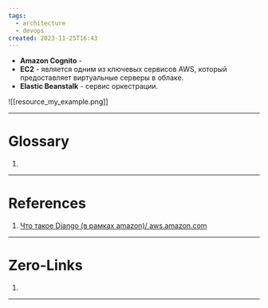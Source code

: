 ```yaml
---
tags:
  - architecture
  - devops
created: 2023-11-25T16:43
---
```

* **Amazon Cognito** - 
* **EC2** - является одним из ключевых сервисов AWS, который предоставляет виртуальные серверы в облаке.
* **Elastic Beanstalk** - сервис оркестрации.

![[resource_my_example.png]]

---
# Glossary
1. 

---
# References
1. [Что такое Django (в рамках amazon)/ aws.amazon.com](https://aws.amazon.com/ru/what-is/django/)

---
# Zero-Links
1. 

---
